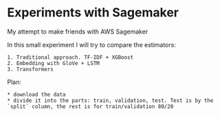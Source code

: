 # Experiments with Sagemaker
My attempt to make friends with AWS Sagemaker

In this small experiment I will try to compare the estimators:

    1. Traditional approach. TF-IDF + XGBoost
    2. Embedding with GloVe + LSTM
    3. Transformers     
    
Plan:

    * download the data
    * divide it into the parts: train, validation, test. Test is by the `split` column, the rest is for train/validation 80/20
    
